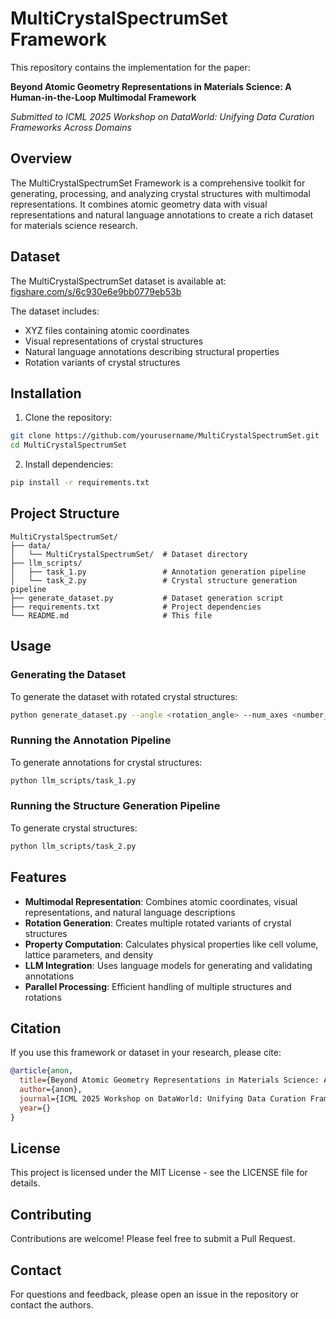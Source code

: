 # MultiCrystalSpectrumSet Framework

This repository contains the implementation for the paper:

**Beyond Atomic Geometry Representations in Materials Science: A Human-in-the-Loop Multimodal Framework**

*Submitted to ICML 2025 Workshop on DataWorld: Unifying Data Curation Frameworks Across Domains*

## Overview

The MultiCrystalSpectrumSet Framework is a comprehensive toolkit for generating, processing, and analyzing crystal structures with multimodal representations. It combines atomic geometry data with visual representations and natural language annotations to create a rich dataset for materials science research.

## Dataset

The MultiCrystalSpectrumSet dataset is available at: [figshare.com/s/6c930e6e9bb0779eb53b](https://figshare.com/s/6c930e6e9bb0779eb53b)

The dataset includes:
- XYZ files containing atomic coordinates
- Visual representations of crystal structures
- Natural language annotations describing structural properties
- Rotation variants of crystal structures

## Installation

1. Clone the repository:
```bash
git clone https://github.com/yourusername/MultiCrystalSpectrumSet.git
cd MultiCrystalSpectrumSet
```

2. Install dependencies:
```bash
pip install -r requirements.txt
```

## Project Structure

```
MultiCrystalSpectrumSet/
├── data/
│   └── MultiCrystalSpectrumSet/  # Dataset directory
├── llm_scripts/
│   ├── task_1.py                 # Annotation generation pipeline
│   └── task_2.py                 # Crystal structure generation pipeline
├── generate_dataset.py           # Dataset generation script
├── requirements.txt              # Project dependencies
└── README.md                     # This file
```

## Usage

### Generating the Dataset

To generate the dataset with rotated crystal structures:

```bash
python generate_dataset.py --angle <rotation_angle> --num_axes <number_of_rotation_axes>
```

### Running the Annotation Pipeline

To generate annotations for crystal structures:

```bash
python llm_scripts/task_1.py
```

### Running the Structure Generation Pipeline

To generate crystal structures:

```bash
python llm_scripts/task_2.py
```

## Features

- **Multimodal Representation**: Combines atomic coordinates, visual representations, and natural language descriptions
- **Rotation Generation**: Creates multiple rotated variants of crystal structures
- **Property Computation**: Calculates physical properties like cell volume, lattice parameters, and density
- **LLM Integration**: Uses language models for generating and validating annotations
- **Parallel Processing**: Efficient handling of multiple structures and rotations

## Citation

If you use this framework or dataset in your research, please cite:

```bibtex
@article{anon,
  title={Beyond Atomic Geometry Representations in Materials Science: A Human-in-the-Loop Multimodal Framework},
  author={anon},
  journal={ICML 2025 Workshop on DataWorld: Unifying Data Curation Frameworks Across Domains},
  year={}
}
```

## License

This project is licensed under the MIT License - see the LICENSE file for details.

## Contributing

Contributions are welcome! Please feel free to submit a Pull Request.

## Contact

For questions and feedback, please open an issue in the repository or contact the authors.